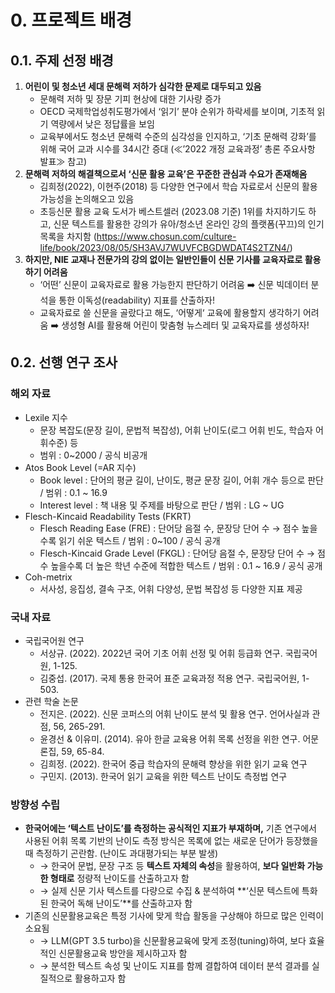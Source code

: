 # 0. 프로젝트 배경

## 0.1. 주제 선정 배경

1. **어린이 및 청소년 세대 문해력 저하가 심각한 문제로 대두되고 있음**
    - 문해력 저하 및 장문 기피 현상에 대한 기사량 증가
    - OECD 국제학업성취도평가에서 ‘읽기’ 분야 순위가 하락세를 보이며, 기초적 읽기 역량에서 낮은 정답률을 보임
    - 교육부에서도 청소년 문해력 수준의 심각성을 인지하고, ‘기초 문해력 강화’를 위해 국어 교과  시수를 34시간 증대 (≪’2022 개정 교육과정’ 총론 주요사항 발표≫ 참고)
2. **문해력 저하의 해결책으로서 ‘신문 활용 교육’은 꾸준한 관심과 수요가 존재해옴**
    - 김희정(2022), 이현주(2018) 등 다양한 연구에서 학습 자료로서 신문의 활용 가능성을 논의해오고 있음
    - 초등신문 활용 교육 도서가 베스트셀러 (2023.08 기준) 1위를 차지하기도 하고, 신문 텍스트를 활용한 강의가 유아/청소년 온라인 강의 플랫폼(꾸끄)의 인기 목록을 차지함 (https://www.chosun.com/culture-life/book/2023/08/05/SH3AVJ7WUVFCBGDWDAT4S2TZN4/)
3. **하지만, NIE 교재나 전문가의 강의 없이는 일반인들이 신문 기사를 교육자료로 활용하기 어려움**
    - ‘어떤’ 신문이 교육자료로 활용 가능한지 판단하기 어려움 ➡️ 신문 빅데이터 분석을 통한 이독성(readability) 지표를 산출하자!
    - 교육자료로 쓸 신문을 골랐다고 해도, ‘어떻게‘ 교육에 활용할지 생각하기 어려움 ➡️ 생성형 AI를 활용해 어린이 맞춤형 뉴스레터 및 교육자료를 생성하자!

## 0.2. 선행 연구 조사

### 해외 자료

- Lexile 지수
    - 문장 복잡도(문장 길이, 문법적 복잡성), 어휘 난이도(로그 어휘 빈도, 학습자 어휘수준) 등
    - 범위 : 0~2000 / 공식 비공개
- Atos Book Level (=AR 지수)
    - Book level : 단어의 평균 길이, 난이도, 평균 문장 길이, 어휘 개수 등으로 판단 / 범위 : 0.1 ~ 16.9
    - Interest level : 책 내용 및 주제를 바탕으로 판단 / 범위 : LG ~ UG
- Flesch-Kincaid Readability Tests (FKRT)
    - Flesch Reading Ease (FRE) : 단어당 음절 수, 문장당 단어 수 → 점수 높을수록 읽기 쉬운 텍스트 / 범위 : 0~100 / 공식 공개
    - Flesch-Kincaid Grade Level (FKGL) : 단어당 음절 수, 문장당 단어 수 → 점수 높을수록 더 높은 학년 수준에 적합한 텍스트 / 범위 : 0.1 ~ 16.9 / 공식 공개
- Coh-metrix
    - 서사성, 응집성, 결속 구조, 어휘 다양성, 문법 복잡성 등 다양한 지표 제공

### 국내 자료

- 국립국어원 연구
    - 서상규. (2022). 2022년 국어 기초 어휘 선정 및 어휘 등급화 연구. 국립국어원, 1-125.
    - 김중섭. (2017). 국제 통용 한국어 표준 교육과정 적용 연구. 국립국어원, 1-503.
- 관련 학술 논문
    - 전지은. (2022). 신문 코퍼스의 어휘 난이도 분석 및 활용 연구. 언어사실과 관점, 56, 265-291.
    - 윤경선 & 이유미. (2014). 유아 한글 교육용 어휘 목록 선정을 위한 연구. 어문론집, 59, 65-84.
    - 김희정. (2022). 한국어 중급 학습자의 문해력 향상을 위한 읽기 교육 연구
    - 구민지. (2013). 한국어 읽기 교육을 위한 텍스트 난이도 측정법 연구

### 방향성 수립

- **한국어에는 ‘텍스트 난이도’를 측정하는 공식적인 지표가 부재하며,** 기존 연구에서 사용된 어휘 목록 기반의 난이도 측정 방식은 목록에 없는 새로운 단어가 등장했을 때 측정하기 곤란함. (난이도 과대평가되는 부분 발생)
    - → 한국어 문법, 문장 구조 등 **텍스트 자체의 속성**을 활용하여, **보다 일반화 가능한 형태로** 정량적 난이도를 산출하고자 함
    - → 실제 신문 기사 텍스트를 다량으로 수집 & 분석하여 **‘신문 텍스트에 특화된 한국어 독해 난이도’**를 산출하고자 함
- 기존의 신문활용교육은 특정 기사에 맞게 학습 활동을 구상해야 하므로 많은 인력이 소요됨
    - → LLM(GPT 3.5 turbo)을 신문활용교육에 맞게 조정(tuning)하여, 보다 효율적인 신문활용교육 방안을 제시하고자 함
    - → 분석한 텍스트 속성 및 난이도 지표를 함께 결합하여 데이터 분석 결과를 실질적으로 활용하고자 함
